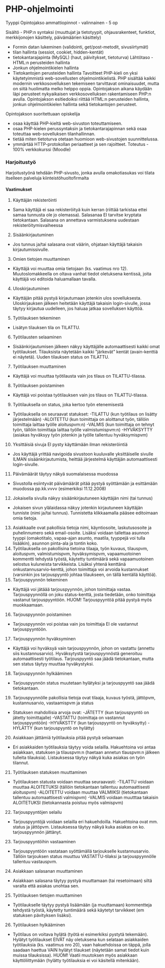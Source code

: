 <h1>PHP-ohjelmointi</h1>

Tyyppi 	Opintojakso ammattiopinnot - valinnainen - 5 op

Sisältö 	- PHP:n syntaksi (muuttujat ja tietotyypit, ohjausrakenteet, funktiot, merkkijonojen käsittely, päivämäärien käsittely)
- Formin datan lukeminen (validointi, get/post-metodit, sivusiirtymät)
- tilan hallinta (sessiot, cookiet, hidden-kentät)
- tietokantarajapinta (MySQL) (haut, päivitykset, tietoturva)
Lähtötaso 	- HTML:n perusteiden hallinta
- Jonkun ohjelmointikielen hallinta
- Tietokantojen perusteiden hallinta
Tavoitteet 	PHP-kieli on yksi käytetyimmistä web-sovellusten ohjelmointikielistä. PHP sisältää kaikki modernin verkkosovelluksen tekemiseen tarvittavat ominaisuudet, mutta on siitä huolimatta melko helppo oppia. Opintojakson aikana käydään läpi perusteet nykyaikaisen verkkosovelluksen rakentamiseen PHP:n avulla. Opintojakson esitiedoiksi riittää HTML:n perusteiden hallinta, jonkun ohjelmointikielen hallinta sekä tietokantojen perusteet.

Opintojakson suoritettuaan opiskelija
- osaa käyttää PHP-kieltä web-sivuston toteuttamiseen.
- osaa PHP-kielen perussyntaksin ja tietokantarajapinnan sekä osaa toteuttaa web-sovelluksen tilanhallinnan.
- tietää miten tietoturva otetaan huomioon web-sivustojen suunnittelussa.
- ymmärtää HTTP-protokollan periaatteet ja sen rajoitteet.
Toteutus 	- 100% verkkokurssi (Moodle)

### Harjoitustyö
Harjoitustyönä tehdään PHP-sivusto, jonka avulla omakotiasukas voi tilata itselleen palveluja kiinteistöhuoltofirmalta

#### Vaatimukset
1. Käyttäjän rekisteröinti
- Sama käyttäjä ei saa rekisteröityä kuin kerran (riittää tarkistaa ettei samaa tunnusta ole jo olemassa). Salasanaa EI tarvitse kryptata tietokantaan. Salasana on annettava varmistuksena uudestaan rekisteröitymisvaiheessa
2. Sisäänkirjautuminen
- Jos tunnus ja/tai salasana ovat väärin, ohjataan käyttäjä takaisin kirjautumissivulle.
3. Omien tietojen muuttaminen
- Käyttäjä voi muuttaa omia tietojaan (ks. vaatimus nro 12). Muutoslomakkeella on oltava vanhat tiedot oletuksena kentissä, joita käyttäjä voi editoida haluamallaan tavalla.
4. Uloskirjautuminen
- Käyttäjän pitää pystyä kirjautumaan jotenkin ulos sovelluksesta. Uloskirjauksen jälkeen heitetään käyttäjä takaisin login-sivulle, jossa täytyy kirjautua uudelleen, jos haluaa jatkaa sovelluksen käyttöä.
5. Työtilauksen tekeminen
- Lisätyn tilauksen tila on TILATTU.
6. Työtilausten selaaminen
- Sisäänkirjautumisen jälkeen näkyy käyttäjälle automaattisesti kaikki omat työtilaukset. Tilauksista näytetään kaikki ”järkevät” kentät (avain-kenttiä ei näytetä). Uuden tilauksen status on TILATTU.
7. Työtilauksen muuttaminen
- Käyttäjä voi muuttaa työtilausta vain jos tilaus on TILATTU-tilassa.
8. Työtilauksen poistaminen
- Käyttäjä voi poistaa työtilauksen vain jos tilaus on TILATTU-tilassa.
9. Työtilauksella on status, joka kertoo työn etenemisestä
- Työtilauksella on seuraavat statukset: -TILATTU (kun työtilaus on lisätty järjestelmään) -ALOITETTU (kun toimittaja on aloittanut työn, tällöin toimittaja laittaa  työlle aloituspvm:n) -VALMIS (kun toimittaja on tehnyt työn, tällöin toimittaja laittaa työlle 
valmistumispvm:n) -HYVÄKSYTTY (asiakas hyväksyy työn jotenkin ja työlle tallentuu hyväksymispvm)
10. Yksittäisiä sivuja EI pysty käyttämään ilman rekisteröintiä
- Jos käyttäjä yrittää navigoida sivustoon kuuluvalle yksittäiselle sivulle ILMAN sisäänkirjautumista, heittää järjestelmä käyttäjän automaattisesti login-sivulle.
11. Päivämäärät täytyy näkyä suomalaisessa muodossa
- Sivustolla esiintyvät päivämäärät pitää pystyä syöttämään ja esittämään muodossa pp.kk.vvvv (esimerkiksi 11.12.2008)
12. Jokaisella sivulla näkyy sisäänkirjautuneen käyttäjän nimi (tai tunnus)
- Jokaisen sivun ylälaidassa näkyy jotenkin kirjautuneen käyttäjän tunniste (nimi ja/tai tunnus). Tunnistetta klikkaamalla pääsee editoimaan omia tietoja.
13. Asiakkaalle ovat pakollisia tietoja nimi, käyntiosoite, laskutusosoite ja puhelinnumero sekä email-osoite. Lisäksi voidaan tallettaa 
asunnon tyyppi (omakotitalo, vapaa-ajan asunto, maatila, tyyppejä voi tulla lisääkin), asunnon pinta-ala ja tontin koko.
14. Työtilauksella on pakollisina tietoina tilaaja, työn kuvaus, tilauspvm, aloituspvm, valmistumispvm, hyväksymispvm, vapaamuotoinen kommentti tehdystä työstä, käytetty tuntimäärä sekä vapaamuotoinen selostus kuluneista tarvikkeista. Lisäksi yhtenä kenttänä onkustannusarvio-kenttä, johon toimittaja voi arvoida kustannukset (varsinkin jos tarjouspyyntö johtaa tilaukseen, on tällä kentällä käyttöä).
15. Tarjouspyynnön tekeminen
- Käyttäjä voi jätäää tarjouspyynnön, johon toimittaja vastaa. Tarjouspyynnöllä on joku status-kenttä, josta tiedetään, onko toimittaja 
vastanut tarjouspyyntöön. HUOM! Tarjouspyyntöä pitää pystyä myös muokkaamaan.
16. Tarjouspyynnön poistaminen
- Tarjouspyynnön voi poistaa vain jos  toimittaja EI ole vastannut tarjouspyyntöön.
17. Tarjouspyynnön hyväksyminen
- Käyttäjä voi hyväksyä vain tarjouspyynnön, johon on vastattu (annettu siis kustannusarvio). Hyväksytystä tarjouspyynnöstä generoituu automaattisesti työtilaus. Tarjouspyyntö saa jäädä tietokantaan, mutta sen status täytyy muuttaa hyväkystyksi.
18. Tarjouspyynnön hylkääminen
- Tarjouspyynnön status muutetaan hylätyksi ja tarjouspyyntö saa jäädä tietokantaan.
19. Tarjouspyynnölle pakollisia tietoja ovat tilaaja, kuvaus työstä, jättöpvm, kustannusarvio, vastaamispvm ja status
- Statuksen mahdollisia arvoja ovat: -JÄTETTY (kun tarjouspyyntö on jätetty toimittajalle) -VASTATTU (toimittaja on vastannut tarjouspyyntöön) -HYVÄKSTTY (kun tarjouspyyntö on hyväksytty) -HYLÄTTY (kun tarjouspyyntö on hylätty)
20. Asiakkaan jättämiä työtilauksia pitää pystyä selaamaan
- Eri asiakkaiden työtilauksia täytyy voida selailla. Hakuehtoina voi antaa asiakkaan, statuksen ja tilauspvm:n (haetaan annetun  tlauspvm:n jälkeen tulleita tilauksia). Listauksessa täytyy näkyä kuka asiakas on työn tilannut.
21. Työtilauksen statuksen muuttaminen
- Työtilauksen statusta voidaan muuttaa seuraavasti: -TILATTU  voidaan muuttaa ALOITETUKSI  (tällöin tietokantaan tallentuu automaattisesti aloituspvm) -ALOITETTU  voidaan muuttaa VALMIIKSI  (tietokantaan  tallentuu automaattisesti valmispvm) -VALMIS voidaan 
muutttaa takaisin ALOITETUKSI  (tietokannasta poistuu myös valmispvm)
22. Tarjouspyyntöjen selailu
- Tarjouspyyntöjä voidaan selailla eri hakuehdoilla.  Hakuehtoina ovat mm. status ja jättöpvm. Listauksessa täytyy näkyä kuka asiakas on ko. tarjouspyynnön  jättänyt.
23. Tarjouspyyntöihin vastaaminen
- Tarjouspyyntöön  vastataan syöttämällä tarjoukselle kustannusarvio. Tällöin tarjouksen status muuttuu VASTATTU-tilaksi ja tarjouspyynnölle tallentuu vastauspvm.
24. Asiakkaan salasanan muuttaminen
- Asiakkaan salasana täytyy pystyä muuttamaan (tai resetoimaan)  siltä varalta että asiakas unohtaa sen.
25. Työtilauksen  tietojen muuttaminen
- Työtilaukselle täytyy pystyä lisäämään (ja muuttamaan) kommentteja tehdystä työstä, käytetty tuntimäärä sekä käytetyt tarvikkeet (em 
statuksen pävityksen  lisäksi).
26. Työtilauksen  hylkääminen
- Työtilaus on voitava hylätä (työtä ei esimerkiksi pystytä tekemään). Hylätyt työtilaukset EIVÄT näy oletuksena  kun selataan asiakkaiden työtilauksia (ks. vaatimus nro 20), vaan hakuehdoissa  on täppä, jolla saadaan haettua VAIN hylätyt tilaukset (näytetään samat tiedot kuin muissa tilauksissa). HUOM! Vaatii muutoksen  myös  asiakkaan käyttöliittymään (hylätty työtilauksia ei voi käsitellä mitenkään).
